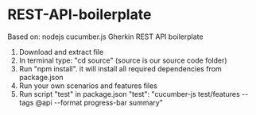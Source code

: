# REST-API-boilerplate
Based on: 
nodejs cucumber.js Gherkin REST API boilerplate

1. Download and extract file
2. In terminal type: "cd source" (source is our source code folder)
3. Run "npm install". it will install all required dependencies from package.json
4. Run your own scenarios and features files
5. Run script "test" in package.json
   "test": "cucumber-js test/features --tags @api --format progress-bar summary"
